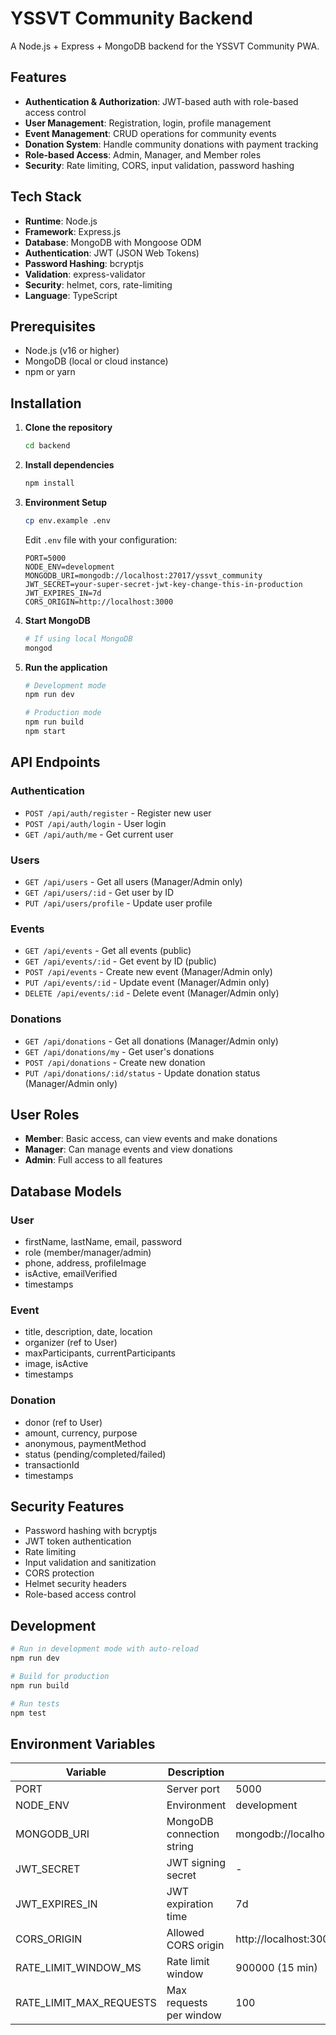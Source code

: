 # YSSVT Community Backend

A Node.js + Express + MongoDB backend for the YSSVT Community PWA.

## Features

- **Authentication & Authorization**: JWT-based auth with role-based access control
- **User Management**: Registration, login, profile management
- **Event Management**: CRUD operations for community events
- **Donation System**: Handle community donations with payment tracking
- **Role-based Access**: Admin, Manager, and Member roles
- **Security**: Rate limiting, CORS, input validation, password hashing

## Tech Stack

- **Runtime**: Node.js
- **Framework**: Express.js
- **Database**: MongoDB with Mongoose ODM
- **Authentication**: JWT (JSON Web Tokens)
- **Password Hashing**: bcryptjs
- **Validation**: express-validator
- **Security**: helmet, cors, rate-limiting
- **Language**: TypeScript

## Prerequisites

- Node.js (v16 or higher)
- MongoDB (local or cloud instance)
- npm or yarn

## Installation

1. **Clone the repository**
   ```bash
   cd backend
   ```

2. **Install dependencies**
   ```bash
   npm install
   ```

3. **Environment Setup**
   ```bash
   cp env.example .env
   ```
   
   Edit `.env` file with your configuration:
   ```env
   PORT=5000
   NODE_ENV=development
   MONGODB_URI=mongodb://localhost:27017/yssvt_community
   JWT_SECRET=your-super-secret-jwt-key-change-this-in-production
   JWT_EXPIRES_IN=7d
   CORS_ORIGIN=http://localhost:3000
   ```

4. **Start MongoDB**
   ```bash
   # If using local MongoDB
   mongod
   ```

5. **Run the application**
   ```bash
   # Development mode
   npm run dev
   
   # Production mode
   npm run build
   npm start
   ```

## API Endpoints

### Authentication
- `POST /api/auth/register` - Register new user
- `POST /api/auth/login` - User login
- `GET /api/auth/me` - Get current user

### Users
- `GET /api/users` - Get all users (Manager/Admin only)
- `GET /api/users/:id` - Get user by ID
- `PUT /api/users/profile` - Update user profile

### Events
- `GET /api/events` - Get all events (public)
- `GET /api/events/:id` - Get event by ID (public)
- `POST /api/events` - Create new event (Manager/Admin only)
- `PUT /api/events/:id` - Update event (Manager/Admin only)
- `DELETE /api/events/:id` - Delete event (Manager/Admin only)

### Donations
- `GET /api/donations` - Get all donations (Manager/Admin only)
- `GET /api/donations/my` - Get user's donations
- `POST /api/donations` - Create new donation
- `PUT /api/donations/:id/status` - Update donation status (Manager/Admin only)

## User Roles

- **Member**: Basic access, can view events and make donations
- **Manager**: Can manage events and view donations
- **Admin**: Full access to all features

## Database Models

### User
- firstName, lastName, email, password
- role (member/manager/admin)
- phone, address, profileImage
- isActive, emailVerified
- timestamps

### Event
- title, description, date, location
- organizer (ref to User)
- maxParticipants, currentParticipants
- image, isActive
- timestamps

### Donation
- donor (ref to User)
- amount, currency, purpose
- anonymous, paymentMethod
- status (pending/completed/failed)
- transactionId
- timestamps

## Security Features

- Password hashing with bcryptjs
- JWT token authentication
- Rate limiting
- Input validation and sanitization
- CORS protection
- Helmet security headers
- Role-based access control

## Development

```bash
# Run in development mode with auto-reload
npm run dev

# Build for production
npm run build

# Run tests
npm test
```

## Environment Variables

| Variable | Description | Default |
|----------|-------------|---------|
| PORT | Server port | 5000 |
| NODE_ENV | Environment | development |
| MONGODB_URI | MongoDB connection string | mongodb://localhost:27017/yssvt_community |
| JWT_SECRET | JWT signing secret | - |
| JWT_EXPIRES_IN | JWT expiration time | 7d |
| CORS_ORIGIN | Allowed CORS origin | http://localhost:3000 |
| RATE_LIMIT_WINDOW_MS | Rate limit window | 900000 (15 min) |
| RATE_LIMIT_MAX_REQUESTS | Max requests per window | 100 | 